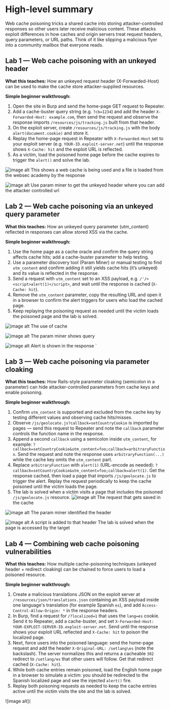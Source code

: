 # High-level summary

Web cache poisoning tricks a shared cache into storing attacker-controlled responses so other users later receive malicious content. These attacks exploit differences in how caches and origin servers treat request headers, query parameters, or URL paths. Think of it like slipping a malicious flyer into a community mailbox that everyone reads.

## Lab 1 — Web cache poisoning with an unkeyed header

**What this teaches:** How an unkeyed request header (X-Forwarded-Host) can be used to make the cache store attacker-supplied resources.

**Simple beginner walkthrough:**

1. Open the site in Burp and send the home-page GET request to Repeater.
2. Add a cache-buster query string (e.g. `?cb=1234`) and add the header `X-Forwarded-Host: example.com`, then send the request and observe the response imports `/resources/js/tracking.js` built from that header.
3. On the exploit server, create `/resources/js/tracking.js` with the body `alert(document.cookie)` and store it.
4. Replay the home-page request in Repeater with `X-Forwarded-Host` set to your exploit server (e.g. `YOUR-ID.exploit-server.net`) until the response shows `X-Cache: hit` and the exploit URL is reflected.
5. As a victim, load the poisoned home page before the cache expires to trigger the `alert()` and solve the lab.

![image alt](https://github.com/Lispectree/web-sec/blob/41bcf3a21aa9f0490156349b0a722f6589e6b76e/web-security-labs/labs/web-cache-poisoning/WEB%20POIS%20LAB1%20PHOTO1.jpg)
This shows a web cache is being used and a file is loaded from the websec academy by the response


![image alt](https://github.com/Lispectree/web-sec/blob/a827de3b7da047c691b5896ad06947b387c9ff74/web-security-labs/labs/web-cache-poisoning/WEB%20POIS%20LAB1%20PHOTO2.jpg)
Use param miner to get the unkeyed header where you can add the attacker controlled url
## Lab 2 — Web cache poisoning via an unkeyed query parameter

**What this teaches:** How an unkeyed query parameter (utm_content) reflected in responses can allow stored XSS via the cache.

**Simple beginner walkthrough:**

1. Use the home page as a cache oracle and confirm the query string affects cache hits; add a cache-buster parameter to help testing.
2. Use a parameter discovery tool (Param Miner) or manual testing to find `utm_content` and confirm adding it still yields cache hits (it’s unkeyed) and its value is reflected in the response.
3. Send a request with `utm_content` set to an XSS payload, e.g. `/'/><script>alert(1)</script>`, and wait until the response is cached (`X-Cache: hit`).
4. Remove the `utm_content` parameter, copy the resulting URL and open it in a browser to confirm the alert triggers for users who load the cached page.
5. Keep replaying the poisoning request as needed until the victim loads the poisoned page and the lab is solved.

![image alt](https://github.com/Lispectree/web-sec/blob/66c12676db904da1b4fa08394abef7ce5f2344ea/web-security-labs/labs/web-cache-poisoning/WEB%20POIS%20LAB2%20PHOTO1.jpg)
The use of cache


![image alt](https://github.com/Lispectree/web-sec/blob/bc345e02e84cbcf3f279e2dfbdcb246e13d4a7e8/web-security-labs/labs/web-cache-poisoning/WEB%20POIS%20LAB2%20PHOTO2.jpg)
The param miner shows query


![image alt](https://github.com/Lispectree/web-sec/blob/53102ed561b7c6d5953d10dac27d4fcf9c547d7d/web-security-labs/labs/web-cache-poisoning/WEB%20POIS%20LAB2%20PHOTO3.jpg)
Alert is shown in the response
`

## Lab 3 — Web cache poisoning via parameter cloaking

**What this teaches:** How Rails-style parameter cloaking (semicolon in a parameter) can hide attacker-controlled parameters from cache keys and enable poisoning.

**Simple beginner walkthrough:**

1. Confirm `utm_content` is supported and excluded from the cache key by testing different values and observing cache hits/misses.
2. Observe `/js/geolocate.js?callback=setCountryCookie` is imported by pages — send this request to Repeater and note the `callback` parameter controls the function name in the response.
3. Append a second `callback` using a semicolon inside `utm_content`, for example: `?callback=setCountryCookie&utm_content=foo;callback=arbitraryFunction`. Send the request and note the response uses `arbitraryFunction(...)` while the cache key omits the `utm_content` part.
4. Replace `arbitraryFunction` with `alert(1)` (URL-encode as needed): `?callback=setCountryCookie&utm_content=foo;callback=alert(1)`. Get the response cached, then load a page that imports `/js/geolocate.js` to trigger the alert. Replay the request periodically to keep the cache poisoned until the victim loads the page.
5. The lab is solved when a victim visits a page that includes the poisoned `/js/geolocate.js` resource.
   ![image alt](https://github.com/Lispectree/web-sec/blob/3f0dccaf7c9b457699838e682bb4edea8bdb5b8b/web-security-labs/labs/web-cache-poisoning/WEB%20POIS%20LAB3%20PHOTO1.jpg)
   The request that gets saved in the cache


![image alt](https://github.com/Lispectree/web-sec/blob/0ae7815ff541389231853c73cddd4beeaf384358/web-security-labs/labs/web-cache-poisoning/WEB%20POIS%20LAB3%20PHOTO2.jpg)
The param miner identified the header


![image alt](https://github.com/Lispectree/web-sec/blob/b6d86421cb6bffe00b3f11f83e9de28bbd3d2b63/web-security-labs/labs/web-cache-poisoning/WEB%20POIS%20LAB3%20PHOTO3.jpg)
A script is added to that header
The lab is solved when the page is accessed by the target





## Lab 4 — Combining web cache poisoning vulnerabilities

**What this teaches:** How multiple cache-poisoning techniques (unkeyed header + redirect cloaking) can be chained to force users to load a poisoned resource.

**Simple beginner walkthrough:**

1. Create a malicious translations JSON on the exploit server at `/resources/json/translations.json` containing an XSS payload inside one language's translation (for example Spanish `es`), and add `Access-Control-Allow-Origin: *` in the response headers.
2. In Burp, find a request for `/?localized=1` that uses the `lang=es` cookie. Send it to Repeater, add a cache-buster, and set `X-Forwarded-Host: YOUR-EXPLOIT-SERVER-ID.exploit-server.net`. Send until the response shows your exploit URL reflected and `X-Cache: hit` to poison the localized page.
3. Next, force users into the poisoned language: send the home-page request and add the header `X-Original-URL: /setlang\es` (note the backslash). The server normalizes this and returns a cacheable `302` redirect to `/setlang/es` that other users will follow. Get that redirect cached (`X-Cache: hit`).
4. While both cache entries remain poisoned, load the English home page in a browser to simulate a victim: you should be redirected to the Spanish localized page and see the injected `alert()` fire.
5. Replay both poisoning requests as needed to keep the cache entries active until the victim visits the site and the lab is solved.

![image alt](
